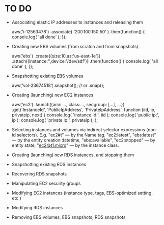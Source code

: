 TO DO
=====

- Associating elastic IP addresses to instances and releasing them

	aws('i-12563478')
		.associate( '200.100.150.50' )
		.then(function() { console.log( 'all done' ); });

- Creating new EBS volumes (from scratch and from snapshots)

	aws('ebs')
		.create({size:10,az:'us-east-1e'})
		.attach({instance:'',device:'/dev/sdf'})
		.then(function() { console.log( 'all done' ); });

- Snapshotting existing EBS volumes

	aws('vol-23674518').snapshot();
	// or .snap();

- Creating (launching) new EC2 instances

	aws('ec2')
		.launch({ami: ..., class:..., secgroup: [...], ...})
		.get('InstanceId', 'PublicIpAddress', 'PrivateIpAddress', 
		function (iid, ip, privateip, next) {
    		console.log( 'instance id:', iid );
    		console.log( 'public ip:',   ip );
    		console.log( 'private ip:',  privateip );
		);

- Selecting instances and volumes via indirect selector expressions (non-id selectors). E.g. 
  "ec2#t" — by the Name tag, "ec2:latest", "ebs:latest" — by the entity creation datetime, 
  "ebs:available", "ec2:stopped" — by entity state, "ec2@t1.micro" — by the instance class.

- Creating (launching) new RDS instances, and stopping them

- Snapshotting existing RDS instances

- Recovering RDS snapshots

- Manipulating EC2 security groups

- Modifying EC2 instances (instance type, tags, EBS-optimized setting, etc.)

- Modifying RDS instances

- Removing EBS volumes, EBS snapshots, RDS snapshots
